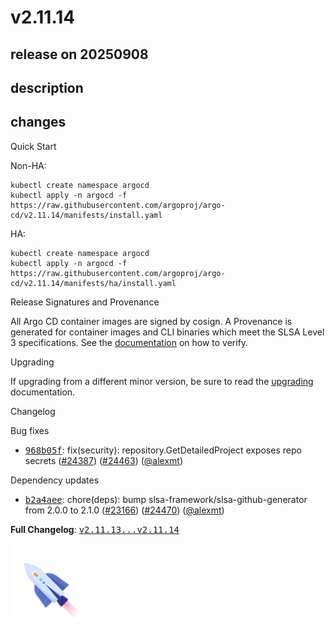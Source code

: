 # v2.11.14

## release on 20250908
## description
## changes
Quick Start

Non-HA:

    kubectl create namespace argocd
    kubectl apply -n argocd -f https://raw.githubusercontent.com/argoproj/argo-cd/v2.11.14/manifests/install.yaml

HA:

    kubectl create namespace argocd
    kubectl apply -n argocd -f https://raw.githubusercontent.com/argoproj/argo-cd/v2.11.14/manifests/ha/install.yaml

Release Signatures and Provenance

All Argo CD container images are signed by cosign. A Provenance is generated for container images and CLI binaries which meet the SLSA Level 3 specifications. See the <a href="https://argo-cd.readthedocs.io/en/stable/operator-manual/signed-release-assets" rel="nofollow">documentation</a> on how to verify.

Upgrading

If upgrading from a different minor version, be sure to read the <a href="https://argo-cd.readthedocs.io/en/stable/operator-manual/upgrading/overview/" rel="nofollow">upgrading</a> documentation.

Changelog

Bug fixes

* <a class="commit-link" data-hovercard-type="commit" data-hovercard-url="https://github.com/argoproj/argo-cd/commit/968b05f5bbff9a02d2b4d3f9beaeeec685e28d97/hovercard" href="https://github.com/argoproj/argo-cd/commit/968b05f5bbff9a02d2b4d3f9beaeeec685e28d97"><tt>968b05f</tt></a>: fix(security): repository.GetDetailedProject exposes repo secrets (<a class="issue-link js-issue-link" data-error-text="Failed to load title" data-id="3383922491" data-permission-text="Title is private" data-url="https://github.com/argoproj/argo-cd/issues/24387" data-hovercard-type="pull_request" data-hovercard-url="/argoproj/argo-cd/pull/24387/hovercard" href="https://github.com/argoproj/argo-cd/pull/24387">#24387</a>) (<a class="issue-link js-issue-link" data-error-text="Failed to load title" data-id="3395179480" data-permission-text="Title is private" data-url="https://github.com/argoproj/argo-cd/issues/24463" data-hovercard-type="pull_request" data-hovercard-url="/argoproj/argo-cd/pull/24463/hovercard" href="https://github.com/argoproj/argo-cd/pull/24463">#24463</a>) (<a class="user-mention notranslate" data-hovercard-type="user" data-hovercard-url="/users/alexmt/hovercard" data-octo-click="hovercard-link-click" data-octo-dimensions="link_type:self" href="https://github.com/alexmt">@alexmt</a>)

Dependency updates

* <a class="commit-link" data-hovercard-type="commit" data-hovercard-url="https://github.com/argoproj/argo-cd/commit/b2a4aee86486298a4184dbe3b25f5774391fb050/hovercard" href="https://github.com/argoproj/argo-cd/commit/b2a4aee86486298a4184dbe3b25f5774391fb050"><tt>b2a4aee</tt></a>: chore(deps): bump slsa-framework/slsa-github-generator from 2.0.0 to 2.1.0 (<a class="issue-link js-issue-link" data-error-text="Failed to load title" data-id="3092498620" data-permission-text="Title is private" data-url="https://github.com/argoproj/argo-cd/issues/23166" data-hovercard-type="pull_request" data-hovercard-url="/argoproj/argo-cd/pull/23166/hovercard" href="https://github.com/argoproj/argo-cd/pull/23166">#23166</a>) (<a class="issue-link js-issue-link" data-error-text="Failed to load title" data-id="3395820899" data-permission-text="Title is private" data-url="https://github.com/argoproj/argo-cd/issues/24470" data-hovercard-type="pull_request" data-hovercard-url="/argoproj/argo-cd/pull/24470/hovercard" href="https://github.com/argoproj/argo-cd/pull/24470">#24470</a>) (<a class="user-mention notranslate" data-hovercard-type="user" data-hovercard-url="/users/alexmt/hovercard" data-octo-click="hovercard-link-click" data-octo-dimensions="link_type:self" href="https://github.com/alexmt">@alexmt</a>)

<strong>Full Changelog</strong>: <a class="commit-link" href="https://github.com/argoproj/argo-cd/compare/v2.11.13...v2.11.14"><tt>v2.11.13...v2.11.14</tt></a>

<a href="https://argoproj.github.io/cd/" rel="nofollow"><img src="https://raw.githubusercontent.com/argoproj/argo-site/master/content/pages/cd/gitops-cd.png" width="25%" style="max-width: 100%;"></a>

